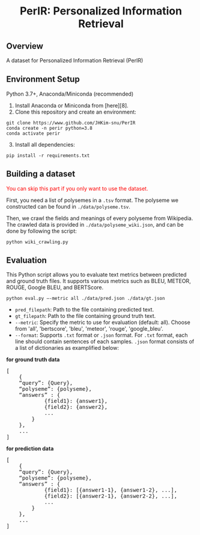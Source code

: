 <div align="center">

<h1>PerIR: Personalized Information Retrieval</h1>

</div>


## Overview
A dataset for Personalized Information Retrieval (PerIR)


Environment Setup
----------------------
Python 3.7+, Anaconda/Miniconda (recommended) <br>

1. Install Anaconda or Miniconda from [here][8].
2. Clone this repository and create an environment:

```shell
git clone https://www.github.com/JHKim-snu/PerIR
conda create -n perir python=3.8
conda activate perir
```

3. Install all dependencies:
```shell
pip install -r requirements.txt
```


Building a dataset
----------------------
<span style="color:red">You can skip this part if you only want to use the dataset.</span>

First, you need a list of polysemes in a `.tsv` format.
The polyseme we constructed can be found in `./data/polyseme.tsv`.

Then, we crawl the fields and meanings of every polyseme from Wikipedia.
The crawled data is provided in `./data/polyseme_wiki.json`, and can be done by following the script:

```shell
python wiki_crawling.py
```




Evaluation
----------------------
This Python script allows you to evaluate text metrics between predicted and ground truth files. It supports various metrics such as BLEU, METEOR, ROUGE, Google BLEU, and BERTScore.

```shell
python eval.py —-metric all ./data/pred.json ./data/gt.json
```

- `pred_filepath`: Path to the file containing predicted text.
- `gt_filepath`: Path to the file containing ground truth text.
- `--metric`: Specify the metric to use for evaluation (default: all). Choose from 'all', 'bertscore', 'bleu', 'meteor', 'rouge', 'google_bleu'.
- `--format`: Supports `.txt` format or `.json` format. For `.txt` format, each line should contain sentences of each samples. `.json` format consists of a list of dictionaries as examplified below:

**for ground truth data**
<pre>
[
    {
    “query”: {Query},
    “polyseme”: {polyseme}, 
    “answers” : {
            {field1}: {answer1},
            {field2}: {answer2},
            ...
        }
    }, 
    ...
]
</pre>

**for prediction data**
<pre>
[
    {
    “query”: {Query},
    “polyseme”: {polyseme}, 
    “answers” : {
            {field1}: [{answer1-1}, {answer1-2}, ...],
            {field2}: [{answer2-1}, {answer2-2}, ...],
            ...
        }
    }, 
    ...
]
</pre>


